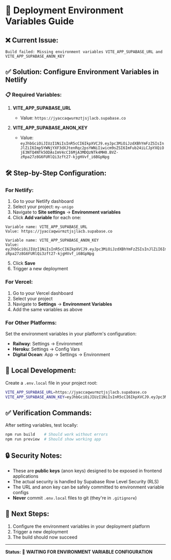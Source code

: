 # 🚀 Deployment Environment Variables Guide

## ❌ Current Issue:
```
Build failed: Missing environment variables VITE_APP_SUPABASE_URL and VITE_APP_SUPABASE_ANON_KEY
```

## ✅ Solution: Configure Environment Variables in Netlify

### 📋 Required Variables:

1. **VITE_APP_SUPABASE_URL**
   - Value: `https://jyaccaqwurmztjsjlacb.supabase.co`

2. **VITE_APP_SUPABASE_ANON_KEY**
   - Value: `eyJhbGciOiJIUzI1NiIsInR5cCI6IkpXVCJ9.eyJpc3MiOiJzdXBhYmFzZSIsInJlZiI6Imp5YWNjYXF3dXJtenRqc2psYWNiIiwicm9sZSI6ImFub24iLCJpYXQiOjE3NTQ4NTk5ODAsImV4cCI6MjA3MDQzNTk4MH0.BVZ-zRpa27z8G6FURlQi3zft27-kjgHVvf_i6BGpNpg`

## 🛠️ Step-by-Step Configuration:

### For Netlify:
1. Go to your Netlify dashboard
2. Select your project: `my-unigo`
3. Navigate to **Site settings** → **Environment variables**
4. Click **Add variable** for each one:

```
Variable name: VITE_APP_SUPABASE_URL
Value: https://jyaccaqwurmztjsjlacb.supabase.co

Variable name: VITE_APP_SUPABASE_ANON_KEY
Value: eyJhbGciOiJIUzI1NiIsInR5cCI6IkpXVCJ9.eyJpc3MiOiJzdXBhYmFzZSIsInJlZiI6Imp5YWNjYXF3dXJtenRqc2psYWNiIiwicm9sZSI6ImFub24iLCJpYXQiOjE3NTQ4NTk5ODAsImV4cCI6MjA3MDQzNTk4MH0.BVZ-zRpa27z8G6FURlQi3zft27-kjgHVvf_i6BGpNpg
```

5. Click **Save**
6. Trigger a new deployment

### For Vercel:
1. Go to your Vercel dashboard
2. Select your project
3. Navigate to **Settings** → **Environment Variables**
4. Add the same variables as above

### For Other Platforms:
Set the environment variables in your platform's configuration:
- **Railway**: Settings → Environment
- **Heroku**: Settings → Config Vars
- **Digital Ocean**: App → Settings → Environment

## 🔧 Local Development:
Create a `.env.local` file in your project root:

```bash
VITE_APP_SUPABASE_URL=https://jyaccaqwurmztjsjlacb.supabase.co
VITE_APP_SUPABASE_ANON_KEY=eyJhbGciOiJIUzI1NiIsInR5cCI6IkpXVCJ9.eyJpc3MiOiJzdXBhYmFzZSIsInJlZiI6Imp5YWNjYXF3dXJtenRqc2psYWNiIiwicm9sZSI6ImFub24iLCJpYXQiOjE3NTQ4NTk5ODAsImV4cCI6MjA3MDQzNTk4MH0.BVZ-zRpa27z8G6FURlQi3zft27-kjgHVvf_i6BGpNpg
```

## ✅ Verification Commands:

After setting variables, test locally:
```bash
npm run build    # Should work without errors
npm run preview  # Should show working app
```

## 🔒 Security Notes:

- These are **public keys** (anon keys) designed to be exposed in frontend applications
- The actual security is handled by Supabase Row Level Security (RLS)
- The URL and anon key can be safely committed to environment variable configs
- **Never** commit `.env.local` files to git (they're in `.gitignore`)

## 🚀 Next Steps:

1. Configure the environment variables in your deployment platform
2. Trigger a new deployment
3. The build should now succeed

---

**Status:** 🔧 **WAITING FOR ENVIRONMENT VARIABLE CONFIGURATION**
